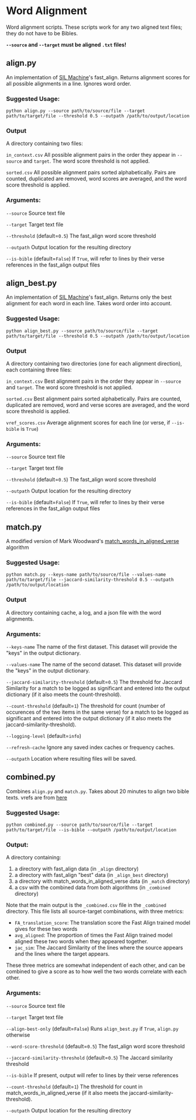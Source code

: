 # Word Alignment

Word alignment scripts. These scripts work for any two aligned text files; they do not have to be Bibles.

**`--source` and `--target` must be aligned `.txt` files!** 

## align.py
An implementation of [SIL Machine](https://github.com/sillsdev/machine.py/tree/main/machine)'s fast_align. Returns alignment scores for all possible alignments in a line. Ignores word order. 
### Suggested Usage:

`python align.py --source path/to/source/file --target path/to/target/file --threshold 0.5 --outpath /path/to/output/location`

### Output

A directory containing two files:

`in_context.csv`  All possible alignment pairs in the order they appear in `--source` and `target`. The word score threshold is not applied.

`sorted.csv`  All possible alignment pairs sorted alphabetically. Pairs are counted, duplicated are removed, word scores are averaged, and the word score threshold is applied.

### Arguments:

`--source`  Source text file

`--target`  Target text file

`--threshold`  (default=`0.5`)  The fast_align word score threshold

`--outpath`  Output location for the resulting directory   

`--is-bible`  (default=`False`)  If `True`, will refer to lines by their verse references in the fast_align output files

## align_best.py
An implementation of [SIL Machine](https://github.com/sillsdev/machine.py/tree/main/machine)'s fast_align. Returns only the best alignment for each word in each line. Takes word order into account. 
### Suggested Usage:

`python align_best.py --source path/to/source/file --target path/to/target/file --threshold 0.5 --outpath /path/to/output/location`

### Output

A directory containing two directories (one for each alignment direction), each containing three files:

`in_context.csv`  Best alignment pairs in the order they appear in `--source` and `target`. The word score threshold is not applied.

`sorted.csv`  Best alignment pairs sorted alphabetically. Pairs are counted, duplicated are removed, word and verse scores are averaged, and the word score threshold is applied.

`vref_scores.csv` Average alignment scores for each line (or verse, if `--is-bible` is `True`)

### Arguments:

`--source`  Source text file

`--target`  Target text file

`--threshold`  (default=`0.5`)  The fast_align word score threshold

`--outpath`  Output location for the resulting directory   

`--is-bible`  (default=`False`)  If `True`, will refer to lines by their verse references in the fast_align output files

## match.py
A modified version of Mark Woodward's [match_words_in_aligned_verse](https://github.com/sil-ai/new2old) algorithm
### Suggested Usage:

`python match.py --keys-name path/to/source/file --values-name path/to/target/file --jaccard-similarity-threshold 0.5 --outpath /path/to/output/location`

### Output

A directory containing cache, a log, and a json file with the word alignments. 

### Arguments:

`--keys-name`  The name of the first dataset. This dataset will provide the "keys" in the output dictionary.

`--values-name`  The name of the second dataset. This dataset will provide the "keys" in the output dictionary.

`--jaccard-similarity-threshold`  (default=`0.5`) The threshold for Jaccard Similarity for a match to be logged as significant and entered into the output dictionary (if it also meets the count-threshold).

`--count-threshold`  (default=`1`)  The threshold for count (number of occurences of the two items in the same verse) for a match to be logged as significant and entered into the output dictionary (if it also meets the jaccard-similarity-threshold).

`--logging-level`  (default=`info`)

`--refresh-cache`  Ignore any saved index caches or frequency caches.

`--outpath` Location where resulting files will be saved. 

## combined.py
Combines `align.py` and `match.py`. Takes about 20 minutes to align two bible texts. 
vrefs are from [here](https://github.com/sil-ai/aqua-api/tree/master/fixtures)
### Suggested Usage:
`python combined.py --source path/to/source/file --target path/to/target/file --is-bible --outpath /path/to/output/location`

### Output:
A directory containing:

1) a directory with fast_align data (in `_align` directory)
2) a directory with fast_align "best" data (in `_align_best` directory)
2) a directory with match_words_in_aligned_verse data (in `_match` directory)
3) a csv with the combined data from both algorithms (in `_combined` directory)

Note that the main output is the `_combined.csv` file in the `_combined` directory. This file lists all source-target combinations, with three metrics:
    
* `FA_translation_score`:     The translation score the Fast Align trained model gives for these two words
* `avg_aligned`:              The proportion of times the Fast Align trained model aligned these two words when they appeared together.
* `jac_sim`:                  The Jaccard Similarity of the lines where the source appears and the lines where the target appears.

These three metrics are somewhat independent of each other, and can be combined to give a score as to how well the two words correlate with each other.

### Arguments:

`--source`  Source text file

`--target`  Target text file

`--align-best-only`  (default=`False`) Runs `align_best.py` if `True`, `align.py` otherwise

`--word-score-threshold`  (default=`0.5`)  The fast_align word score threshold

`--jaccard-similarity-threshold`  (default=`0.5`)  The Jaccard similarity threshold

`--is-bible`  If present, output will refer to lines by their verse references

`--count-threshold`  (default=`1`)  The threshold for count in match_words_in_aligned_verse (if it also meets the jaccard-similarity-threshold).

`--outpath`  Output location for the resulting directory  

